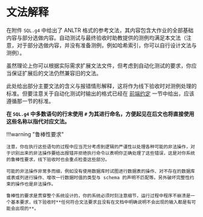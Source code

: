 # 文法解释

在附件 `SQL.g4` 中给出了 ANLTR 格式的参考文法，其内容包含大作业的全部基础内容与部分选做内容。自动测试与最终验收时助教提供的测例均满足本文法（注意，对于部分选做内容，并没有准备测例，例如哈希索引，你可以自行设计文法与测例）。

虽然理论上你可以根据实际需求扩展文法文件，但考虑到自动化测试的要求，你应当保证扩展后的文法仍然兼容旧的文法。

此处给出部分主要文法的含义与报错情形解释，这将作为线下验收时对测例处理的标准。但要注意关于自动化测试时输出的格式已经在 [前端约定](../chapter-0/0-3-frontend.md) 一节中给出，应该遵循那一节的标准。

**在 `SQL.g4` 中多数语句的行末使用 `#` 为其进行命名，方便起见在后文也将直接使用这些名称以指代对应文法。**


!!!warning "鲁棒性要求"

    注意，你在执行这些语句的过程中应当充分考虑到逻辑的严谨性以处理各种可能的非法操作，对于识别出来的非法操作要给出报错并拒绝执行命令以表明你正确处理了这些错误，这是对你系统的鲁棒性要求，线下验收时也会重点检查这些部分。

    可能的非法操作非常多而细，例如没有使用数据库时试图进行数据表的操作、对不存在的数据库或表或列进行操作、增改一行数据时值的类型与 schema 的声明不匹配等。另外破坏完整性约束的操作也是非法操作。

    鲁棒性的要求是贯穿整个系统设计的，你的系统必须时刻注意细节，运行过程中程序不崩溃是一个基本要求，线下验收时**任何符合文法要求且没有在文档中明确说明不会出现的输入都是有可能会出现的**。

